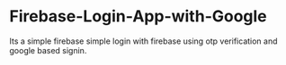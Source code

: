 # Firebase-Login-App-with-Google

Its a simple firebase simple login with firebase using otp verification and google based signin.
